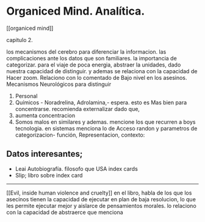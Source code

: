# Organiced Mind. Analítica.
[[organiced mind]]

capitulo 2.

los mecanismos del cerebro para diferenciar la informacion. las complicaciones ante los datos que son familiares. la importancia de categorizar.
para el viaje de poca energia, abstraer la unidades, dado nuestra capacidad de distinguir. y ademas se relaciona con la capacidad de Hacer zoom. Relaciono con lo comentado de Bajo nivel en los asesinos. Mecanismos Neurológicos para distinguir
1) Personal
2) Químicos - Noradrelina, Adrolamina,-
		espera. esto es Mas bien para concentrarse.
recomienda externalizar dado que,
1) aumenta concentracion
2) Somos malos en similares
y ademas. mencione los que recurren a boys
tecnologia.
en sistemas menciona lo de Acceso randon y
parametros de categorizacion- función, Representacion,
contexto:

## Datos interesantes;

- Leai Autobiografía. filosofo que USA index cards
- Slip; libro sobre index card

- ----
[[Evil, inside human violence and cruelty]] en el libro, habla de los que los asecinos tienen la capacidad de ejecutar en plan de baja resolucion, lo que les permite ejecutar mejor y aislarce de pensamientos morales. lo relaciono con la capacidad de abstraerce que menciona